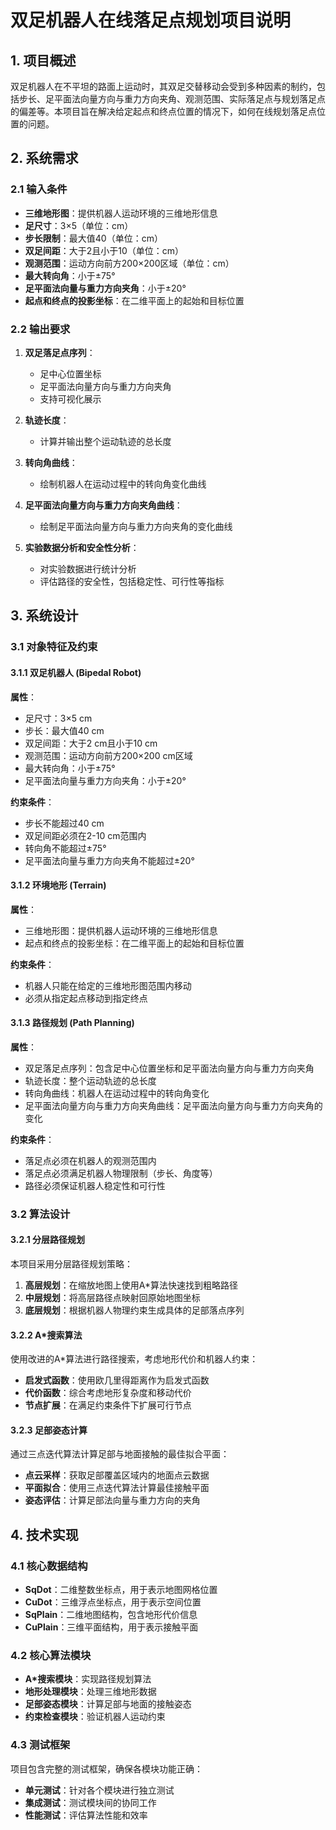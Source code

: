 # 双足机器人在线落足点规划项目说明

## 1. 项目概述

双足机器人在不平坦的路面上运动时，其双足交替移动会受到多种因素的制约，包括步长、足平面法向量方向与重力方向夹角、观测范围、实际落足点与规划落足点的偏差等。本项目旨在解决给定起点和终点位置的情况下，如何在线规划落足点位置的问题。

## 2. 系统需求

### 2.1 输入条件

- **三维地形图**：提供机器人运动环境的三维地形信息
- **足尺寸**：3×5（单位：cm）
- **步长限制**：最大值40（单位：cm）
- **双足间距**：大于2且小于10（单位：cm）
- **观测范围**：运动方向前方200×200区域（单位：cm）
- **最大转向角**：小于±75°
- **足平面法向量与重力方向夹角**：小于±20°
- **起点和终点的投影坐标**：在二维平面上的起始和目标位置

### 2.2 输出要求

1. **双足落足点序列**：
   - 足中心位置坐标
   - 足平面法向量方向与重力方向夹角
   - 支持可视化展示

2. **轨迹长度**：
   - 计算并输出整个运动轨迹的总长度

3. **转向角曲线**：
   - 绘制机器人在运动过程中的转向角变化曲线

4. **足平面法向量方向与重力方向夹角曲线**：
   - 绘制足平面法向量方向与重力方向夹角的变化曲线

5. **实验数据分析和安全性分析**：
   - 对实验数据进行统计分析
   - 评估路径的安全性，包括稳定性、可行性等指标

## 3. 系统设计

### 3.1 对象特征及约束

#### 3.1.1 双足机器人 (Bipedal Robot)

**属性**：

- 足尺寸：3×5 cm
- 步长：最大值40 cm
- 双足间距：大于2 cm且小于10 cm
- 观测范围：运动方向前方200×200 cm区域
- 最大转向角：小于±75°
- 足平面法向量与重力方向夹角：小于±20°

**约束条件**：

- 步长不能超过40 cm
- 双足间距必须在2-10 cm范围内
- 转向角不能超过±75°
- 足平面法向量与重力方向夹角不能超过±20°

#### 3.1.2 环境地形 (Terrain)

**属性**：

- 三维地形图：提供机器人运动环境的三维地形信息
- 起点和终点的投影坐标：在二维平面上的起始和目标位置

**约束条件**：

- 机器人只能在给定的三维地形图范围内移动
- 必须从指定起点移动到指定终点

#### 3.1.3 路径规划 (Path Planning)

**属性**：

- 双足落足点序列：包含足中心位置坐标和足平面法向量方向与重力方向夹角
- 轨迹长度：整个运动轨迹的总长度
- 转向角曲线：机器人在运动过程中的转向角变化
- 足平面法向量方向与重力方向夹角曲线：足平面法向量方向与重力方向夹角的变化

**约束条件**：

- 落足点必须在机器人的观测范围内
- 落足点必须满足机器人物理限制（步长、角度等）
- 路径必须保证机器人稳定性和可行性

### 3.2 算法设计

#### 3.2.1 分层路径规划

本项目采用分层路径规划策略：

1. **高层规划**：在缩放地图上使用A*算法快速找到粗略路径
2. **中层规划**：将高层路径点映射回原始地图坐标
3. **底层规划**：根据机器人物理约束生成具体的足部落点序列

#### 3.2.2 A*搜索算法

使用改进的A*算法进行路径搜索，考虑地形代价和机器人约束：

- **启发式函数**：使用欧几里得距离作为启发式函数
- **代价函数**：综合考虑地形复杂度和移动代价
- **节点扩展**：在满足约束条件下扩展可行节点

#### 3.2.3 足部姿态计算

通过三点迭代算法计算足部与地面接触的最佳拟合平面：

- **点云采样**：获取足部覆盖区域内的地面点云数据
- **平面拟合**：使用三点迭代算法计算最佳接触平面
- **姿态评估**：计算足部法向量与重力方向的夹角

## 4. 技术实现

### 4.1 核心数据结构

- **SqDot**：二维整数坐标点，用于表示地图网格位置
- **CuDot**：三维浮点坐标点，用于表示空间位置
- **SqPlain**：二维地图结构，包含地形代价信息
- **CuPlain**：三维平面结构，用于表示接触平面

### 4.2 核心算法模块

- **A*搜索模块**：实现路径规划算法
- **地形处理模块**：处理三维地形数据
- **足部姿态模块**：计算足部与地面的接触姿态
- **约束检查模块**：验证机器人运动约束

### 4.3 测试框架

项目包含完整的测试框架，确保各模块功能正确：

- **单元测试**：针对各个模块进行独立测试
- **集成测试**：测试模块间的协同工作
- **性能测试**：评估算法性能和效率
